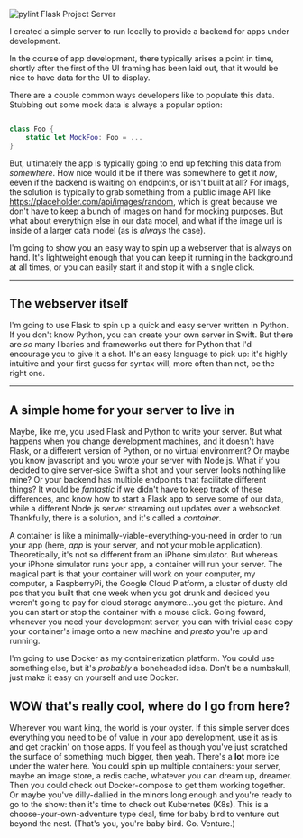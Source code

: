 ![pylint]()
Flask Project Server

I created a simple server to run locally to provide a backend for apps under development.

In the course of app development, there typically arises a point in time, shortly after the first of the UI framing has been laid out, that it would be nice to have data for the UI to display.

There are a couple common ways developers like to populate this data. Stubbing out some mock data is always a popular option:

```swift

class Foo {
    static let MockFoo: Foo = ...
}

```
But, ultimately the app is typically going to end up fetching this data from *somewhere*. How nice would it be if there was somewhere to get it *now*, eeven if the backend is waiting on endpoints, or isn't built at all? For imags, the solution is typically to grab something from a public image API like https://placeholder.com/api/images/random, which is great because we don't have to keep a bunch of images on hand for mocking purposes. But what about everythign else in our data model, and what if the image url is inside of a larger data model (as is *always* the case).

I'm going to show you an easy way to spin up a webserver that is always on hand. It's lightweight enough that you can keep it running in the background at all times, or you can easily start it and stop it with a single click.

---

## The webserver itself

I'm going to use Flask to spin up a quick and easy server written in Python. If you don't know Python, you can create your own server in Swift. But there are *so* many libaries and frameworks out there for Python that I'd encourage you to give it a shot. It's an easy language to pick up: it's highly intuitive and your first guess for syntax will, more often than not, be the right one.

---

## A simple home for your server to live in

Maybe, like me, you used Flask and Python to write your server. But what happens when you change development machines, and it doesn't have Flask, or a different version of Python, or no virtual environment? Or maybe you know javascript and you wrote your server with Node.js. What if you decided to give server-side Swift a shot and your server looks nothing like mine? Or your backend has multiple endpoints that facilitate different things? It would be *fantastic* if we didn't have to keep track of these differences, and know how to start a Flask app to serve some of our data, while a different Node.js server streaming out updates over a websocket. Thankfully, there is a solution, and it's called a *container*.

A container is like a minimally-viable-everything-you-need in order to run your app (here, *app* is your server, and not your mobile application). Theoretically, it's not so different from an iPhone simulator. But whereas your iPhone simulator runs your app, a container will run your server. The magical part is that your container will work on your computer, my computer, a RaspberryPi, the Google Cloud Platform, a cluster of dusty old pcs that you built that one week when you got drunk and decided you weren't going to pay for cloud storage anymore...you get the picture. And you can start or stop the container with a mouse click. Going foward, whenever you need your development server, you can with trivial ease copy your container's image onto a new machine and *presto* you're up and running.

I'm going to use Docker as my containerization platform. You could use something else, but it's *probably* a boneheaded idea. Don't be a numbskull, just make it easy on yourself and use Docker.

## WOW that's really cool, where do I go from here?

Wherever you want king, the world is your oyster. If this simple server does everything you need to be of value in your app development, use it as is and get crackin' on those apps. If you feel as though you've just scratched the surface of something much bigger, then yeah. There's a **lot** more ice under the water here. You could spin up multiple containers: your server, maybe an image store, a redis cache, whatever you can dream up, dreamer. Then you could check out Docker-compose to get them working together. Or maybe you've dilly-dallied in the minors long enough and you're ready to go to the show: then it's time to check out Kubernetes (K8s). This is a choose-your-own-adventure type deal, time for baby bird to venture out beyond the nest. (That's you, you're baby bird. Go. Venture.)
